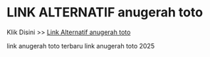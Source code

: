 # LINK ALTERNATIF anugerah toto

Klik Disini >> <a href="https://linksto.pages.dev/">Link Alternatif anugerah toto </a>

link anugerah toto terbaru
link anugerah toto 2025